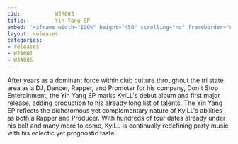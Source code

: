```yaml
---
cid:           WJR003
title:         Yin Yang EP
embed: '<iframe width="100%" height="450" scrolling="no" frameborder="no" src="https://w.soundcloud.com/player/?url=https%3A//api.soundcloud.com/playlists/45364346&amp;auto_play=false&amp;hide_related=false&amp;show_comments=true&amp;show_user=true&amp;show_reposts=false&amp;visual=true"></iframe>'
layout: releases
categories:
- releases
- WJA001
- WJA005
---
```


After years as a dominant force within club culture throughout the tri state area as a DJ, Dancer, Rapper, and Promoter for his company, Don't Stop Enterainment, the Yin Yang EP marks KyiLL's debut album and first major release, adding production to his already long list of talents. The Yin Yang EP reflects the dichotomous yet complementary nature of KyiLL's abilities as both a Rapper and Producer. With hundreds of tour dates already under his belt and many more to come, KyiLL is continually redefining party music with his eclectic yet prognostic taste.